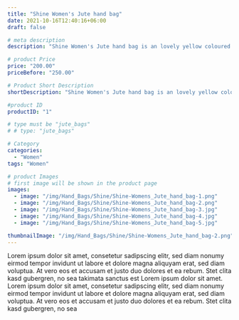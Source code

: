 ```yaml
---
title: "Shine Women's Jute hand bag"
date: 2021-10-16T12:40:16+06:00
draft: false

# meta description
description: "Shine Women's Jute hand bag is an lovely yellow coloured shining bag with a plenty of storage space"

# product Price
price: "200.00"
priceBefore: "250.00"

# Product Short Description
shortDescription: "Shine Women's Jute hand bag is an lovely yellow coloured shining bag with a plenty of storage space"

#product ID
productID: "1"

# type must be "jute_bags"
# # type: "jute_bags"

# Category
categories:
  - "Women"
tags: "Women"

# product Images
# first image will be shown in the product page
images:
  - image: "/img/Hand_Bags/Shine/Shine-Womens_Jute_hand_bag-1.png"
  - image: "/img/Hand_Bags/Shine/Shine-Womens_Jute_hand_bag-2.png"
  - image: "/img/Hand_Bags/Shine/Shine-Womens_Jute_hand_bag-3.jpg"
  - image: "/img/Hand_Bags/Shine/Shine-Womens_Jute_hand_bag-4.jpg"
  - image: "/img/Hand_Bags/Shine/Shine-Womens_Jute_hand_bag-5.jpg"

thumbnailImage: "/img/Hand_Bags/Shine/Shine-Womens_Jute_hand_bag-2.png"
---
```


Lorem ipsum dolor sit amet, consetetur sadipscing elitr, sed diam nonumy eirmod tempor invidunt ut labore et dolore magna aliquyam erat, sed diam voluptua. At vero eos et accusam et justo duo dolores et ea rebum. Stet clita kasd gubergren, no sea takimata sanctus est Lorem ipsum dolor sit amet. Lorem ipsum dolor sit amet, consetetur sadipscing elitr, sed diam nonumy eirmod tempor invidunt ut labore et dolore magna aliquyam erat, sed diam voluptua. At vero eos et accusam et justo duo dolores et ea rebum. Stet clita kasd gubergren, no sea
